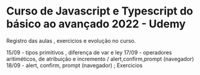 # Curso de Javascript e Typescript do básico ao avançado 2022 - Udemy

Registro das aulas , exercicios e evolução no curso.

15/09 - tipos primitivos , diferença de var e ley
17/09 - operadores aritiméticos, de atribuição e incremento / alert,confirm,prompt (navegador)
18/09 - alert, confirm, prompt (navegador) ; Exercicios
